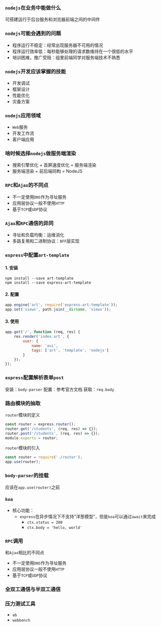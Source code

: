 ### `nodejs`在业务中能做什么
可搭建运行于后台服务和浏览器前端之间的中间件

### `nodejs`可能会遇到的问题
+ 程序运行不稳定：经常出现服务器不可用的情况
+ 程序运行效率低：每秒能够处理的请求数维持在一个很低的水平
+ 培训困难，推广受阻：组里前端同学对服务端技术不熟悉

### `nodejs`开发应该掌握的技能
+ 开发调试
+ 框架设计
+ 性能优化
+ 灾备方案

### `nodejs`应用领域
+ `Web`服务
+ 开发工作流
+ 客户端应用

### 啥时候选择`nodejs`做服务端渲染
+ 搜索引擎优化 + 首屏速度优化 = 服务端渲染
+ 服务端渲染 + 前后端同构 = NodeJS

### `RPC`和`Ajax`的不同点
+ 不一定使用`DNS`作为寻址服务
+ 应用层协议一般不使用`HTTP`
+ 基于`TCP`或`UDP`协议

### `Ajax`和`RPC`通信的异同
+ 寻址和负载均衡：运维消化
+ 多路复用和二进制协议：`BFF`层实现

### `express`中配置`art-template`
#### 1. 安装
```shell
npm install --save art-template
npm install --save express-art-template
```
#### 2. 配置
```javascript
app.engine('art', require('express-art-template'));
app.set('views', path.join(__dirname, 'views'));
```

#### 3. 使用
```javascript
app.get('/', function (req, res) {
    res.render('index.art', {
        user: {
            name: 'aui',
            tags: ['art', 'template', 'nodejs']
        }
    });
});
```

### `express`配置解析表单`post`
安装：`body-parser`
配置：参考官方文档
获取：`req.body`

### 路由模块的抽取
`router`模块的定义
```javascript
const router = express.router();
router.get('/students', (req, res) => {});
router.post('/students', (req, res) => {});
module.exports = router;
```
`router`模块的引入
```javascript
const router = require('./router');
app.use(router);
```

### `body-parser`的挂载
应该在`app.use(router)`之前

### `koa`
+ 核心功能：
  - `express`在异步情况下不支持“洋葱模型”，但是`koa`可以通过`await`来完成
    + `ctx.status = 200`
    + `ctx.body = 'hello, world'`

### `RPC`调用
和`Ajax`相比的不同点
+ 不一定使用`DNS`作为寻址服务
+ 应用层协议一般不使用`HTTP`
+ 基于`TCP`或`UDP`协议

### 全双工通信与半双工通信

### 压力测试工具
+ `ab`
+ `webbench`